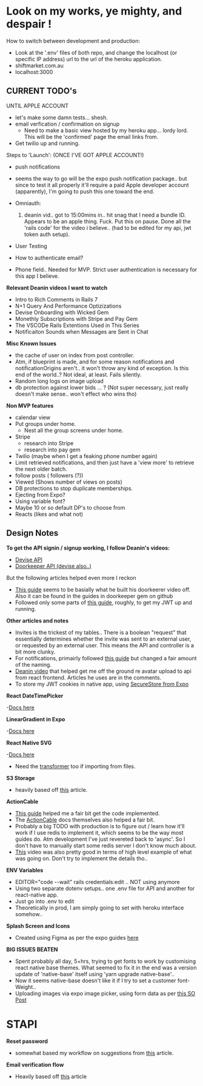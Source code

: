 # Look on my works, ye mighty, and despair !

How to switch between development and production:

- Look at the '.env' files of both repo, and change the localhost (or specific IP address) url to the url of the heroku application.
- shiftmarket.com.au
- localhost:3000

## CURRENT TODO's

UNTIL APPLE ACCOUNT

- let's make some damn tests... shesh.
- email verfication / confirmation on signup
  - Need to make a basic view hosted by my heroku app... lordy lord. This will be the 'confirmed' page the email links from.
- Get twilio up and running.

Steps to 'Launch': (ONCE I'VE GOT APPLE ACCOUNT!)

- push notifications
- seems the way to go will be the expo push notification package.. but since to test it all properly it'll require a paid Apple developer account (apparently), I'm going to push this one toward the end.
- Omniauth:

  1. deanin vid.. got to 15:00mins in.. hit snag that I need a bundle ID. Appears to be an apple thing. Fuck. Put this on pause. Done all the 'rails code' for the video i believe.. (had to be edited for my api, jwt token auth setup).

- User Testing
- How to authenticate email?
- Phone field.. Needed for MVP. Strict user authentication is necessary for this app I believe.

**Relevant Deanin videos I want to watch**

- Intro to Rich Comments in Rails 7
- N+1 Query And Performance Optizizations
- Devise Onboarding with Wicked Gem
- Monethly Subscriptions with Stripe and Pay Gem
- The VSCODe Rails Extentions Used in This Series
- Notificaiton Sounds when Messages are Sent in Chat

**Misc Known Issues**

- the cache of user on index from post controller.
- Atm, if blueprint is made, and for some reason notifications and notificationOrigins aren't.. it won't throw any kind of exception. Is this end of the world..? Not ideal, at least. Fails silently.
- Random long logs on image upload
- db protection against lower bids ... ? (Not super necessary, just really doesn't make sense.. won't effect who wins tho)

**Non MVP features**

- calendar view
- Put groups under home.
  - Nest all the group screens under home.
- Stripe
  - research into Stripe
  - research into pay gem
- Twilio (maybe when I get a feaking phone number again)
- Limit retrieved notifications, and then just have a 'view more' to retrieve the next older batch.
- follow posts ( followers (?))
- Viewed (Shows number of views on posts)
- DB protections to stop duplicate memberships.
- Ejecting from Expo?
- Using variable font?
- Maybe 10 or so default DP's to choose from
- Reacts (likes and what not)

## Design Notes

**To get the API signin / signup working, I follow Deanin's videos:**

- [Devise API](https://www.youtube.com/watch?v=PqizV5l1yFE&ab_channel=Deanin)
- [Doorkeeper API (devise also..)](https://www.youtube.com/watch?v=Kwm4Edvlqhw&ab_channel=Deanin)

But the following articles helped even more I reckon

- [This guide](https://rubyyagi.com/rails-api-authentication-devise-doorkeeper/) seems to be basially what he built his doorkeerer video off. Also it can be found in the guides in doorkeeper gem on github
- Followed only some parts of [this guide](https://www.bluebash.co/blog/rails-6-7-api-authentication-with-jwt/), roughly, to get my JWT up and running.

**Other articles and notes**

- Invites is the trickest of my tables.. There is a boolean "request" that essentially determines whether the invite was sent to an external user, or requested by an external user. This means the API and controller is a bit more clunky.
- For notifications, primairly followed [this guide](https://tannguyenit95.medium.com/designing-a-notification-system-1da83ca971bc) but changed a fair amount of the naming.
- [Deanin video](https://www.youtube.com/watch?v=_rLMRd676-I&ab_channel=Deanin) that helped get me off the ground re avatar upload to api from react frontend. Articles he uses are in the comments.
- To store my JWT cookies in native app, using [SecureStore from Expo](https://docs.expo.dev/versions/latest/sdk/securestore/)

**React DateTimePicker**

-[Docs here](https://github.com/react-native-datetimepicker/datetimepicker)

**LinearGradient in Expo**

-[Docs here](https://docs.expo.dev/versions/latest/sdk/linear-gradient/#usage)

**React Native SVG**

-[Docs here](https://github.com/react-native-svg/react-native-svg#use-with-svg-files)

- Need the [transformer](https://github.com/kristerkari/react-native-svg-transformer#installation-and-configuration) too if importing from files.

**S3 Storage**

- heavily based off [this](https://www.honeybadger.io/blog/rails-app-aws-s3/) article.

**ActionCable**

- [This guide](https://dev.to/tegandbiscuits/using-action-cable-with-react-native-jk0) helped me a fair bit get the code implemented.
- The [ActionCable](https://guides.rubyonrails.org/action_cable_overview.html) docs themselves also helped a fair bit.
- Probably a big TODO with production is to figure out / learn how it'll work if I use redis to implement it, which seems to be the way most guides do. Atm development I've just revereted back to 'async'. So I don't have to manually start some redis server I don't know much about.
- [This](https://www.youtube.com/watch?v=NwQEZXnVXJ8&ab_channel=SaloniMehta) video was also pretty good in terms of high level example of what was going on. Don't try to implement the details tho..

**ENV Variables**

- EDITOR="code --wait" rails credentials:edit .. NOT using anymore
- Using two separate dotenv setups.. one .env file for API and another for react-native app.
- Just go into .env to edit
- Theoretically in prod, I am simply going to set with heroku interface somehow..

**Splash Screen and Icons**

- Created using Figma as per the expo guides [here](https://docs.expo.dev/guides/app-icons/)

**BIG ISSUES BEATEN**

- Spent probably all day, 5+hrs, trying to get fonts to work by customising react native base themes. What seemed to fix it in the end was a version update of 'native-base' itself using 'yarn upgrade native-base'..
- Now it seems native-base doesn't like it if I try to set a customer font-Weight..
- Uploading images via expo image picker, using form data as per [this SO Post](https://stackoverflow.com/a/46740071/17632294)

# STAPI

**Reset password**

- somewhat based my workflow on suggestions from [this](https://www.truemark.dev/blog/reset-password-in-react-and-rails/) article.

**Email verification flow**

- Heavily based off [this](https://coderwall.com/p/u56rra/ruby-on-rails-user-signup-email-confirmation-tutorial) article

